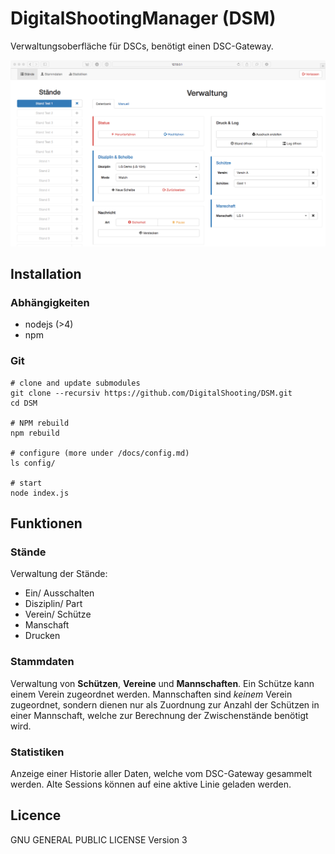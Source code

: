 # DigitalShootingManager (DSM)
Verwaltungsoberfläche für DSCs, benötigt einen DSC-Gateway.

![Demo](https://raw.githubusercontent.com/DigitalShooting/assets/master/dsm1.png)


## Installation

### Abhängigkeiten
- nodejs (>4)
- npm

### Git
````
# clone and update submodules
git clone --recursiv https://github.com/DigitalShooting/DSM.git
cd DSM

# NPM rebuild
npm rebuild

# configure (more under /docs/config.md)
ls config/

# start
node index.js
````

## Funktionen

### Stände
Verwaltung der Stände:
- Ein/ Ausschalten
- Disziplin/ Part
- Verein/ Schütze
- Manschaft
- Drucken

### Stammdaten
Verwaltung von **Schützen**, **Vereine** und **Mannschaften**.
Ein Schütze kann einem Verein zugeordnet werden.
Mannschaften sind *keinem* Verein zugeordnet, sondern dienen nur als Zuordnung zur Anzahl der Schützen in einer Mannschaft, welche zur Berechnung der Zwischenstände benötigt wird.

### Statistiken
Anzeige einer Historie aller Daten, welche vom DSC-Gateway gesammelt werden. Alte Sessions können auf eine aktive Linie geladen werden.



## Licence
GNU GENERAL PUBLIC LICENSE Version 3
